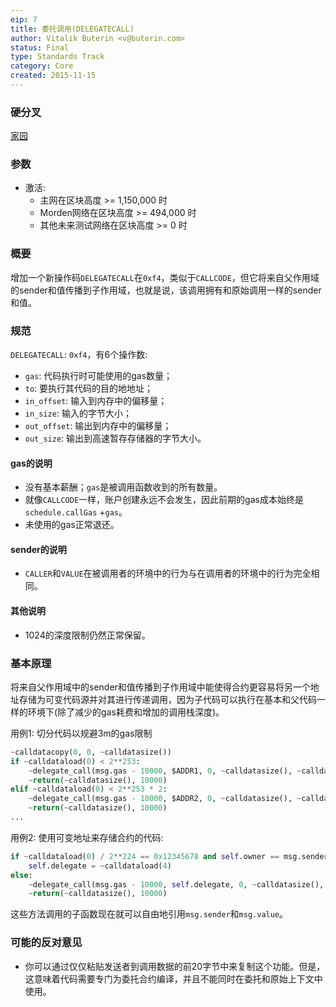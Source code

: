 ```yaml
---
eip: 7
title: 委托调用(DELEGATECALL)
author: Vitalik Buterin <v@buterin.com>
status: Final
type: Standards Track
category: Core
created: 2015-11-15
---
```


### 硬分叉
[家园](https://github.com/posa88/EIPs-Chinese/blob/master/EIPS/eip-606.md)

### 参数
- 激活:
  - 主网在区块高度 >= 1,150,000 时
  - Morden网络在区块高度 >= 494,000 时
  - 其他未来测试网络在区块高度 >= 0 时

### 概要

增加一个新操作码`DELEGATECALL`在`0xf4`，类似于`CALLCODE`，但它将来自父作用域的sender和值传播到子作用域，也就是说，该调用拥有和原始调用一样的sender和值。

### 规范

`DELEGATECALL`: `0xf4`，有6个操作数:
- `gas`: 代码执行时可能使用的gas数量；
- `to`: 要执行其代码的目的地地址；
- `in_offset`: 输入到内存中的偏移量；
- `in_size`: 输入的字节大小；
- `out_offset`: 输出到内存中的偏移量；
- `out_size`: 输出到高速暂存存储器的字节大小。

#### gas的说明
- 没有基本薪酬；`gas`是被调用函数收到的所有数量。
- 就像`CALLCODE`一样，账户创建永远不会发生，因此前期的gas成本始终是`schedule.callGas` +`gas`。
- 未使用的gas正常退还。

#### sender的说明
- `CALLER`和`VALUE`在被调用者的环境中的行为与在调用者的环境中的行为完全相同。

#### 其他说明
- 1024的深度限制仍然正常保留。

### 基本原理

将来自父作用域中的sender和值传播到子作用域中能使得合约更容易将另一个地址存储为可变代码源并对其进行传递调用，因为子代码可以执行在基本和父代码一样的环境下(除了减少的gas耗费和增加的调用栈深度)。

用例1: 切分代码以规避3m的gas限制

```python
~calldatacopy(0, 0, ~calldatasize())
if ~calldataload(0) < 2**253:
    ~delegate_call(msg.gas - 10000, $ADDR1, 0, ~calldatasize(), ~calldatasize(), 10000)
    ~return(~calldatasize(), 10000)
elif ~calldataload(0) < 2**253 * 2:
    ~delegate_call(msg.gas - 10000, $ADDR2, 0, ~calldatasize(), ~calldatasize(), 10000)
    ~return(~calldatasize(), 10000)
...
```

用例2: 使用可变地址来存储合约的代码:

```python
if ~calldataload(0) / 2**224 == 0x12345678 and self.owner == msg.sender:
    self.delegate = ~calldataload(4)
else:
    ~delegate_call(msg.gas - 10000, self.delegate, 0, ~calldatasize(), ~calldatasize(), 10000)
    ~return(~calldatasize(), 10000)
```
这些方法调用的子函数现在就可以自由地引用`msg.sender`和`msg.value`。

### 可能的反对意见

* 你可以通过仅仅粘贴发送者到调用数据的前20字节中来复制这个功能。但是，这意味着代码需要专门为委托合约编译，并且不能同时在委托和原始上下文中使用。
